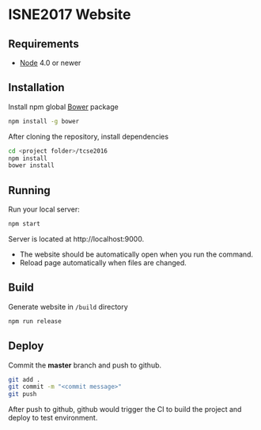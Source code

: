 # ISNE2017 Website

## Requirements
- [Node](https://nodejs.org) 4.0 or newer

## Installation
Install npm global [Bower](http://bower.io/) package
```sh
npm install -g bower
```
After cloning the repository, install dependencies
```sh
cd <project folder>/tcse2016
npm install
bower install
```
## Running
Run your local server:
```sh
npm start
```
Server is located at http://localhost:9000.  
- The website should be automatically open when you run the command.
- Reload page automatically when files are changed.

## Build
Generate website in `/build` directory
```sh
npm run release
```

## Deploy
Commit the **master** branch and push to github.
```sh
git add .
git commit -m "<commit message>"
git push
```
After push to github, github would trigger the CI to build the project and deploy to test environment.
